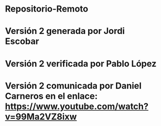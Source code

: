 # Repositorio-Remoto
# Versión 2 generada por Jordi Escobar
# Versión 2 verificada por Pablo López
# Versión 2 comunicada por Daniel Carneros en el enlace: https://www.youtube.com/watch?v=99Ma2VZ8ixw

